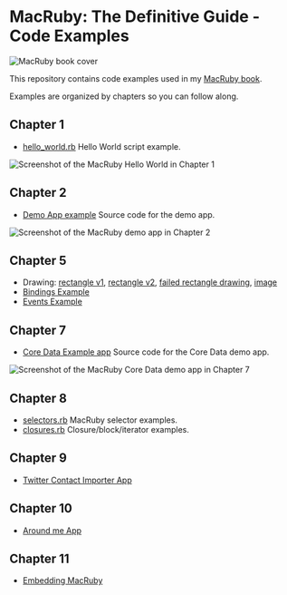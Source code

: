 # MacRuby: The Definitive Guide - Code Examples

![MacRuby book cover](http://covers.oreilly.com/images/0636920000723/rc_s.gif)

This repository contains code examples used in my [MacRuby book](http://oreilly.com/catalog/0636920000723).

Examples are organized by chapters so you can follow along.

## Chapter 1

* [hello_world.rb](http://github.com/mattetti/MacRuby--The-Definitive-Guide/blob/master/chapter_1/hello_world.rb) Hello World script example.

![Screenshot of the MacRuby Hello World in Chapter 1](https://img.skitch.com/20101217-e5rjxtrciarncgk7ec2ip7rgpp.png "MacRuby Hello World - Chapter 1")


## Chapter 2

* [Demo App example](http://github.com/mattetti/MacRuby--The-Definitive-Guide/raw/master/chapter_2/demo_app.zip) Source code for the demo app.

![Screenshot of the MacRuby demo app in Chapter 2](https://img.skitch.com/20101217-gsx1f85swynag75eq9auid6u83.png "MacRuby Demo App - Chapter 2")

## Chapter 5

* Drawing: [rectangle v1](http://github.com/mattetti/MacRuby--The-Definitive-Guide/blob/master/chapter_5/draw_rect_v1.rb), [rectangle v2](https://github.com/mattetti/MacRuby--The-Definitive-Guide/blob/master/chapter_5/draw_rect_v2.rb), [failed rectangle drawing](https://github.com/mattetti/MacRuby--The-Definitive-Guide/blob/master/chapter_5/failed_draw_rect.rb), [image](https://github.com/mattetti/MacRuby--The-Definitive-Guide/blob/master/chapter_5/image.rb) 
* [Bindings Example](http://github.com/mattetti/MacRuby--The-Definitive-Guide/tree/master/chapter_5/bindingsExample)
* [Events Example](http://github.com/mattetti/MacRuby--The-Definitive-Guide/tree/master/chapter_5/events/events)

## Chapter 7

* [Core Data Example app](http://github.com/mattetti/MacRuby--The-Definitive-Guide/raw/master/chapter_7/CoreDataExample.zip) Source code for the Core Data demo app.

![Screenshot of the MacRuby Core Data demo app in Chapter 7](https://img.skitch.com/20110110-c6q3dxf8dqb1xj9xk26s1ifxi7.jpg "MacRuby Demo App - Chapter 2")


## Chapter 8

* [selectors.rb](http://github.com/mattetti/MacRuby--The-Definitive-Guide/blob/master/chapter_8/selectors.rb) MacRuby selector examples.
* [closures.rb](http://github.com/mattetti/MacRuby--The-Definitive-Guide/blob/master/chapter_8/closures.rb) Closure/block/iterator examples.


## Chapter 9

* [Twitter Contact Importer App](http://github.com/mattetti/MacRuby--The-Definitive-Guide/tree/master/chapter_9/TwitterContactImporter)


## Chapter 10

* [Around me App](http://github.com/mattetti/MacRuby--The-Definitive-Guide/tree/master/chapter_10/AroundMe)

## Chapter 11

* [Embedding MacRuby](http://github.com/mattetti/MacRuby--The-Definitive-Guide/tree/master/chapter_11/EmbeddedMacRuby/)